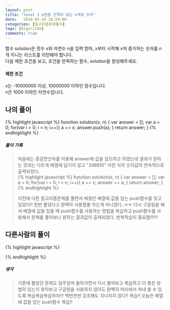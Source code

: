 ```yaml
---
layout: post
title: "level 1 x만큼 간격이 있는 n개의 숫자"
date:   2018-05-24 18:59:00
categories: [알고리즘문제풀이]
tags: [Algorithm]
comments: true
---
```

함수 solution은 정수 x와 자연수 n을 입력 받아, x부터 시작해 x씩 증가하는 숫자를 n개 지니는 리스트를 리턴해야 합니다.  
다음 제한 조건을 보고, 조건을 만족하는 함수, solution을 완성해주세요.  
  
#### 제한 조건  
x는 -10000000 이상, 10000000 이하인 정수입니다.  
n은 1000 이하인 자연수입니다.  
  
<!--more-->  
## 나의 풀이  
{% highlight javascript %}
function solution(x, n) {
  var answer = [];
  var a = 0;
    for(var i = 0; i < n; i++){
      a += x;
	    answer.push(a);
    }
  return answer;
}
{% endhighlight %}
  
##### 풀이 기록  
>  처음에는 증감연산자를 이용해 answer에 값을 담으려고 하였는데 결과가 원하는 것과는 다르게 배열에 담기지 않고 "246810" 이런 식의 숫자값이 연속적으로 출력되었다.  
{% highlight javascript %}
function solution(x, n) {
  var answer = [];
  var a = 0;
    for(var i = 0; i < n; i++){
      a += x;
	    answer += a;
    }
  return answer;
}
{% endhighlight %}
  
>  이전에 다른 알고리즘문제를 풀면서 배웠던 배열에 값을 담는 push함수를 잊고 있었다!! 한번 풀었다고 완벽히 사용할줄 아는게 아니였다..ㅠㅠ 다시 구글링을 해서 배열에 값을 담을 때 push함수를 사용하는 방법을 복습하고 push함수를 사용해서 문제를 풀어보니 원하는 결과값이 출력되었다. 반복학습이 중요함!!!!!!
  
## 다른사람의 풀이  
  
{% highlight javascript %}

{% endhighlight %}
  
##### 생각  
>  기존에 풀었던 문제도 일주일씩 돌아가면서 다시 풀어보고 복습하고 더 좋은 방법이 있는지 찾아보고 구글링을 사용하지 않아도 완벽히 머리에서 꺼내 쓸 수 있도록 복습복습복습하자!!! 백번천번 강조해도 지나치지 않다!! 복습!! 오늘은 배열에 값을 담는 push함수 복습!!